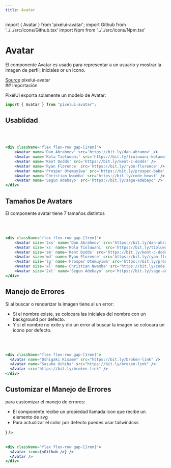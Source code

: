 ```yaml
---
title: Avatar
---
```

import { Avatar } from 'pixelui-avatar';
import Github from '../../src/icons/Github.tsx'
import Npm from '../../src/icons/Npm.tsx'

# Avatar

El componente Avatar es usado para representar a un usuario y mostrar la imagen de perfil, iniciales
or un icono.

<div className='flex flex-row justify-start gap-[1rem]'>
  <a
    className='
      flex justify-center items-center
      gap-[.8rem] px-[.8rem] py-[.4rem]
      border border-sky-500 text-black bg-[#cccccc40] hover:bg-[#cccccc] cursor-pointer
      rounded-sm'
      href='https://github.com/Alejocabeza/pixelpulse/pacakges/components/avatar'
      target='_blank'
  > <Github /> Source</a>
  <a
    className='flex justify-center items-center
      gap-[.8rem] px-[.8rem] py-[.4rem]
      border border-sky-500 text-black bg-[#cccccc40] hover:bg-[#cccccc] cursor-pointer
      rounded-sm'
  ><Npm className='bg-red-500' /> pixelui-avatar</a>
</div>
## Importación

PixelUI exporta solamente un modelo de Avatar:

```jsx
import { Avatar } from "pixelui-avatar";
```

## Usablidad
<br/>

<div className='flex flex-row gap-[1rem]'>
    <Avatar size='sm' name='Dan Abrahmov' src='https://bit.ly/dan-abramov' />
    <Avatar size='sm' name='Kola Tioluwani' src='https://bit.ly/tioluwani-kolawole' />
    <Avatar size='sm' name='Kent Dodds' src='https://bit.ly/kent-c-dodds' />
    <Avatar size='sm' name='Ryan Florence' src='https://bit.ly/ryan-florence' />
    <Avatar size='sm' name='Prosper Otemuyiwa' src='https://bit.ly/prosper-baba' />
    <Avatar size='sm' name='Christian Nwamba' src='https://bit.ly/code-beast' />
    <Avatar size='sm' name='Segun Adebayo' src='https://bit.ly/sage-adebayo' />
</div>
<br/>

```jsx
<div className='flex flex-row gap-[1rem]'>
    <Avatar name='Dan Abrahmov' src='https://bit.ly/dan-abramov' />
    <Avatar name='Kola Tioluwani' src='https://bit.ly/tioluwani-kolawole' />
    <Avatar name='Kent Dodds' src='https://bit.ly/kent-c-dodds' />
    <Avatar name='Ryan Florence' src='https://bit.ly/ryan-florence' />
    <Avatar name='Prosper Otemuyiwa' src='https://bit.ly/prosper-baba' />
    <Avatar name='Christian Nwamba' src='https://bit.ly/code-beast' />
    <Avatar name='Segun Adebayo' src='https://bit.ly/sage-adebayo' />
</div>
```

## Tamaños De Avatars

El componente avatar tiene 7 tamaños distintos
<br/>
<br/>

<div className='flex flex-row gap-[1rem]'>
    <Avatar size='2xs' name='Dan Abrahmov' src='https://bit.ly/dan-abramov' />
    <Avatar size='xs' name='Kola Tioluwani' src='https://bit.ly/tioluwani-kolawole' />
    <Avatar size='sm' name='Kent Dodds' src='https://bit.ly/kent-c-dodds' />
    <Avatar size='md' name='Ryan Florence' src='https://bit.ly/ryan-florence' />
    <Avatar size='lg' name='Prosper Otemuyiwa' src='https://bit.ly/prosper-baba' />
    <Avatar size='xl' name='Christian Nwamba' src='https://bit.ly/code-beast' />
    <Avatar size='2xl' name='Segun Adebayo' src='https://bit.ly/sage-adebayo' />
</div>

<br/>

```jsx
<div className='flex flex-row gap-[1rem]'>
    <Avatar size='2xs' name='Dan Abrahmov' src='https://bit.ly/dan-abramov' />
    <Avatar size='xs' name='Kola Tioluwani' src='https://bit.ly/tioluwani-kolawole' />
    <Avatar size='sm' name='Kent Dodds' src='https://bit.ly/kent-c-dodds' />
    <Avatar size='md' name='Ryan Florence' src='https://bit.ly/ryan-florence' />
    <Avatar size='lg' name='Prosper Otemuyiwa' src='https://bit.ly/prosper-baba' />
    <Avatar size='xl' name='Christian Nwamba' src='https://bit.ly/code-beast' />
    <Avatar size='2xl' name='Segun Adebayo' src='https://bit.ly/sage-adebayo' />
</div>
```

## Manejo de Errores

Si al buscar o renderizar la imagen tiene al un error:

- Si el nombre existe, se colocara las iniciales del nombre con un background por defecto.
- Y si el nombre no exite y dio un error al buscar la imagen se colocara un icono por defecto.

<br/>
<div className='flex flex-row gap-[1rem]'>
  <Avatar name='Oshigaki Kisame' src='https://bit.ly/broken-link' />
  <Avatar name='Sasuke Uchiha' src='https://bit.ly/broken-link' />
  <Avatar src='https://bit.ly/broken-link' />
</div>
<br/>

```jsx
<div className="flex flex-row gap-[1rem]">
  <Avatar name="Oshigaki Kisame" src="https://bit.ly/broken-link" />
  <Avatar name="Sasuke Uchiha" src="https://bit.ly/broken-link" />
  <Avatar src="https://bit.ly/broken-link" />
</div>
```

## Customizar el Manejo de Errores

para customizar el manejo de errores:

- El componente recibe un propiedad llamada icon que recibe un elemento de svg
- Para actualizar el color por defecto puedes usar tailwindcss

<div className='flex flex-row gap-[1rem]'>
  <Avatar  icon={<Github/>} />
  <Avatar className='bg-slate-600' />
</div>

<br/>

```jsx
<div className="flex flex-row gap-[1rem]">
  <Avatar icon={<Github />} />
  <Avatar />
</div>
```
